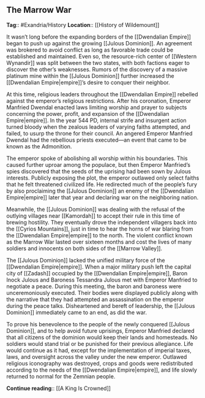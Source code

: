 ## The Marrow War
**Tag**:: #Exandria/History
**Location**:: [[History of Wildemount]]

It wasn’t long before the expanding borders of the [[Dwendalian Empire]] began to push up against the growing [[Julous Dominion]]. An agreement was brokered to avoid conflict as long as favorable trade could be established and maintained. Even so, the resource-rich center of [[Western Wynandir]] was split between the two states, with both factions eager to discover the other’s weaknesses. Rumors of the discovery of a massive platinum mine within the [[Julous Dominion]] further increased the [[Dwendalian Empire|empire]]’s desire to conquer their neighbor.

At this time, religious leaders throughout the [[Dwendalian Empire]] rebelled against the emperor’s religious restrictions. After his coronation, Emperor Manfried Dwendal enacted laws limiting worship and prayer to subjects concerning the power, profit, and expansion of the [[Dwendalian Empire|empire]]. In the year 544 PD, internal strife and insurgent action turned bloody when the zealous leaders of varying faiths attempted, and failed, to usurp the throne for their council. An angered Emperor Manfried Dwendal had the rebellious priests executed—an event that came to be known as the Admonition.

The emperor spoke of abolishing all worship within his boundaries. This caused further uproar among the populace, but then Emperor Manfried’s spies discovered that the seeds of the uprising had been sown by Julous interests. Publicly exposing the plot, the emperor outlawed only select faiths that he felt threatened civilized life. He redirected much of the people’s fury by also proclaiming the [[Julous Dominion]] an enemy of the [[Dwendalian Empire|empire]] later that year and declaring war on the neighboring nation.

Meanwhile, the [[Julous Dominion]] was dealing with the refusal of the outlying villages near [[Kamordah]] to accept their rule in this time of brewing hostility. They eventually drove the independent villagers back into the [[Cyrios Mountains]], just in time to hear the horns of war blaring from the [[Dwendalian Empire|empire]] to the north. The violent conflict known as the Marrow War lasted over sixteen months and cost the lives of many soldiers and innocents on both sides of the [[Marrow Valley]].

The [[Julous Dominion]] lacked the unified military force of the [[Dwendalian Empire|empire]]. When a major military push left the capital city of [[Zadash]] occupied by the [[Dwendalian Empire|empire]], Baron Inock Julous and Baroness Tessandra Julous met with Emperor Manfried to negotiate a peace. During this meeting, the baron and baroness were unceremoniously executed. Their bodies were displayed publicly along with the narrative that they had attempted an assassination on the emperor during the peace talks. Disheartened and bereft of leadership, the [[Julous Dominion]] immediately came to an end, as did the war.

To prove his benevolence to the people of the newly conquered [[Julous Dominion]], and to help avoid future uprisings, Emperor Manfried declared that all citizens of the dominion would keep their lands and homesteads. No soldiers would stand trial or be punished for their previous allegiance. Life would continue as it had, except for the implementation of imperial taxes, laws, and oversight across the valley under the new emperor. Outlawed religious iconography was destroyed, crops and goods were redistributed according to the needs of the [[Dwendalian Empire|empire]], and life slowly returned to normal for the Zemnian people.

**Continue reading**:: [[A King Is Crowned]]